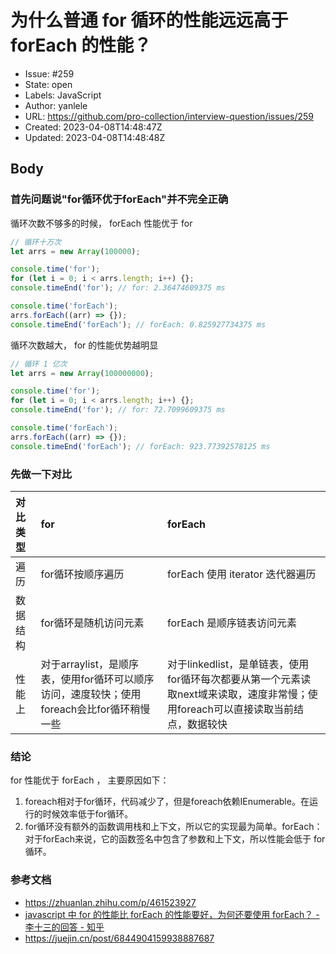 # 为什么普通 for 循环的性能远远高于 forEach 的性能？

- Issue: #259
- State: open
- Labels: JavaScript
- Author: yanlele
- URL: https://github.com/pro-collection/interview-question/issues/259
- Created: 2023-04-08T14:48:47Z
- Updated: 2023-04-08T14:48:48Z

## Body

### 首先问题说"for循环优于forEach"并不完全正确

循环次数不够多的时候， forEach 性能优于 for
```js
// 循环十万次
let arrs = new Array(100000);

console.time('for');
for (let i = 0; i < arrs.length; i++) {};
console.timeEnd('for'); // for: 2.36474609375 ms

console.time('forEach');
arrs.forEach((arr) => {});
console.timeEnd('forEach'); // forEach: 0.825927734375 ms
```

循环次数越大， for 的性能优势越明显
```js
// 循环 1 亿次
let arrs = new Array(100000000);

console.time('for');
for (let i = 0; i < arrs.length; i++) {};
console.timeEnd('for'); // for: 72.7099609375 ms

console.time('forEach');
arrs.forEach((arr) => {});
console.timeEnd('forEach'); // forEach: 923.77392578125 ms
```

### 先做一下对比

|对比类型|for|forEach|
|:---|:---|:---|
|遍历|for循环按顺序遍历|forEach 使用 iterator 迭代器遍历|
|数据结构|for循环是随机访问元素|forEach 是顺序链表访问元素|
|性能上|对于arraylist，是顺序表，使用for循环可以顺序访问，速度较快；使用foreach会比for循环稍慢一些|对于linkedlist，是单链表，使用for循环每次都要从第一个元素读取next域来读取，速度非常慢；使用foreach可以直接读取当前结点，数据较快|

### 结论
for 性能优于 forEach ， 主要原因如下：
1. foreach相对于for循环，代码减少了，但是foreach依赖IEnumerable。在运行的时候效率低于for循环。
2. for循环没有额外的函数调用栈和上下文，所以它的实现最为简单。forEach：对于forEach来说，它的函数签名中包含了参数和上下文，所以性能会低于 for 循环。

### 参考文档
- https://zhuanlan.zhihu.com/p/461523927
- [javascript 中 for 的性能比 forEach 的性能要好，为何还要使用 forEach？ - 李十三的回答 - 知乎](https://www.zhihu.com/question/556786869/answer/2706658837)
- https://juejin.cn/post/6844904159938887687
  
  

